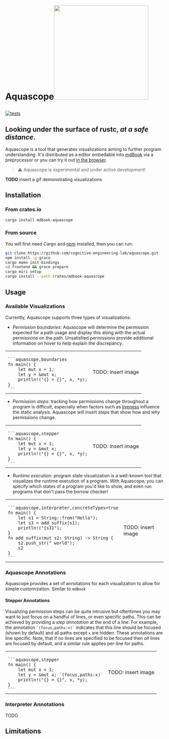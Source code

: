 # <p style=""><span>Aquascope</span><img src="https://user-images.githubusercontent.com/20209337/214093362-cb677ea0-8fe1-48b5-914b-839822dcf3ca.png" style="float: right border: 1px solid #555;" height="300" /> </p>

[![tests](https://github.com/cognitive-engineering-lab/aquascope/actions/workflows/ci.yml/badge.svg)](https://github.com/cognitive-engineering-lab/aquascope/actions/workflows/ci.yml)

## Looking under the surface of rustc, _at a safe distance_.

Aquascope is a tool that generates visualizations aiming to further program understanding. It's distributed as a editor embedable into [mdBook](https://rust-lang.github.io/mdBook/) via a preprocessor or you can try it out [in the browser](https://gavinleroy.com/aquascope).

<!-- Borrow check information is reformulated in terms of _permissions_, a new pedagogy of ownership to provide learners with a notional machine for this kind of static analysis. Example visualizations and this new pedagogy are demonstrated in the [Rust Book Experiment](https://rust-book.cs.brown.edu/). -->

> :warning: Aquascope is experimental and under active development!

**TODO** insert a gif demonstrating visualizations

## Installation

### From crates.io

```sh
cargo install mdbook-aquascope
```

### From source

You will first need Cargo and [npm](https://www.npmjs.com/) installed, then you can run:

```sh
git clone https://github.com/cognitive-engineering-lab/aquascope.git
npm install -g graco
cargo make init-bindings
cd frontend && graco prepare
cargo miri setup
cargo install --path crates/mdbook-aquascope
```

## Usage

### Available Visualizations

Currently, Aquascope supports three types of visualizations:

- _Permission boundaries_: Aquascope will determine the permission expected for a path usage and display this along with the actual permissions on the path. Unsatisfied permissions provide additional information on hover to help explain the discrepancy.

<table>
    <tr>
        <td>
<code>
```aquascope,boundaries
fn main() {
    let mut x = 1;
    let y = &mut x;
    println!("{} = {}", x, *y);
}
```
</code>
        </td>
        <td>
        TODO: insert image
        </td>
    </tr>
</table>

- _Permission steps_: tracking how permissions change throughout a program is difficult, especially when factors such as [liveness](https://en.wikipedia.org/wiki/Live-variable_analysis) influence the static analysis. Aquascope will insert _steps_ that show how and _why_ permissions change.

<table>
    <tr>
        <td>
<code>
```aquascope,stepper
fn main() {
    let mut x = 1;
    let y = &mut x;
    println!("{} = {}", x, *y);
}
```
</code>
        </td>
        <td>
        TODO: insert image
        </td>
    </tr>
</table>

- _Runtime execution_: program state visualization is a well-known tool that visualizes the runtime execution of a program. With Aquascope, you can specify which states of a program you'd like to show, and even run programs that don't pass the borrow checker!

<table>
    <tr>
        <td>
<code>
```aquascope,interpreter,concreteTypes=true
fn main() {
    let s1 = String::from("Hello");
    let s3 = add_suffix(s1);
    println!("{s3}");
}
fn add_suffix(mut s2: String) -> String {
    s2.push_str(" world");
    s2
}
```
</code>
        </td>
        <td>
        TODO: insert image
        </td>
    </tr>

</table>

### Aquascope Annotations

Aquascope provides a set of annotations for each visualization to allow for simple customization. Similar to `mdBook`

#### Stepper Annotations

Visualizing permission steps can be quite intrusive but oftentimes you may want to just focus on a handful of lines, or even specific paths. This can be achieved by providing a _step annotation_ at the end of a line. For example, the annotation `` `(focus,paths:x)` `` indicates that this line should be focused (shown by default) and all paths except `x` are hidden.
These annotations are line specific. Note, that if no lines are specified to be focused then _all_ lines are focused by default, and a similar rule applies per-line for paths.

<table>
    <tr>
        <td>
<code>
```aquascope,stepper
fn main() {
    let mut x = 1;
    let y = &mut x; `(focus,paths:x)`
    println!("{} = {}", x, *y);
}
```
</code>
        </td>
        <td>
        TODO: insert image
        </td>
    </tr>
</table>

### Interpreter Annotations

TODO

## Limitations
